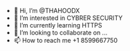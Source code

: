 - 👋 Hi, I’m @THAHOODX
- 👀 I’m interested in CYBRER SECURITY
- 🌱 I’m currently learning HTTPS
- 💞️ I’m looking to collaborate on ...
- 📫 How to reach me +1 8599667750
